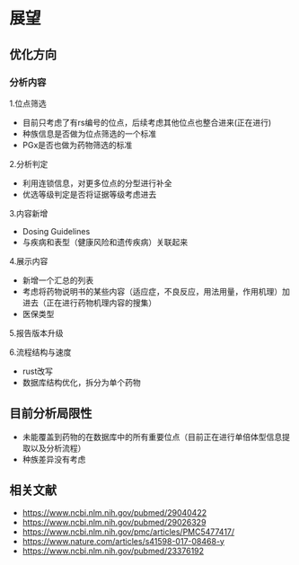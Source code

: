 # 展望

## 优化方向

### 分析内容

1.位点筛选
- 目前只考虑了有rs编号的位点，后续考虑其他位点也整合进来(正在进行)
- 种族信息是否做为位点筛选的一个标准
- PGx是否也做为药物筛选的标准

2.分析判定
- 利用连锁信息，对更多位点的分型进行补全
- 优选等级判定是否将证据等级考虑进去

3.内容新增
- Dosing Guidelines
- 与疾病和表型（健康风险和遗传疾病）关联起来

4.展示内容
- 新增一个汇总的列表
- 考虑将药物说明书的某些内容（适应症，不良反应，用法用量，作用机理）加进去（正在进行药物机理内容的搜集）
- 医保类型

5.报告版本升级

6.流程结构与速度
- rust改写
- 数据库结构优化，拆分为单个药物

## 目前分析局限性

- 未能覆盖到药物的在数据库中的所有重要位点（目前正在进行单倍体型信息提取以及分析流程）
- 种族差异没有考虑 

## 相关文献
- https://www.ncbi.nlm.nih.gov/pubmed/29040422
- https://www.ncbi.nlm.nih.gov/pubmed/29026329
- https://www.ncbi.nlm.nih.gov/pmc/articles/PMC5477417/
- https://www.nature.com/articles/s41598-017-08468-y
- https://www.ncbi.nlm.nih.gov/pubmed/23376192
